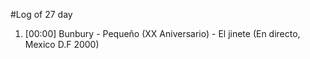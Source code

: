 #Log of 27 day

1. [00:00] Bunbury - Pequeño (XX Aniversario) - El jinete (En directo, Mexico D.F 2000)
